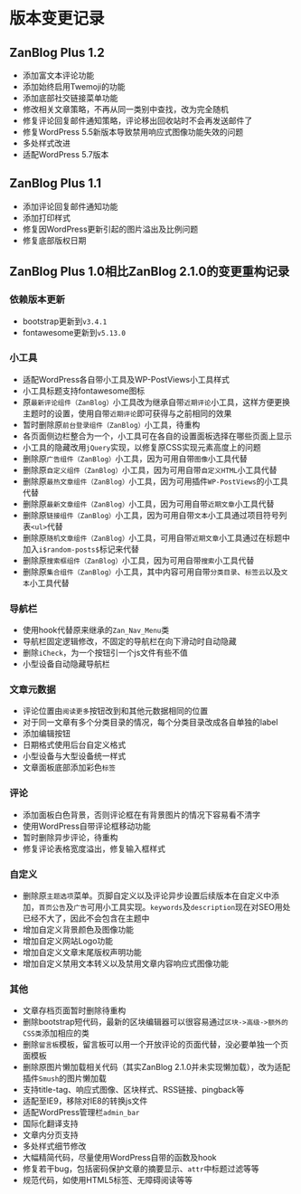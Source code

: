 # 版本变更记录
## ZanBlog Plus 1.2
+ 添加富文本评论功能
+ 添加始终启用Twemoji的功能
+ 添加底部社交链接菜单功能
+ 修改相关文章策略，不再从同一类别中查找，改为完全随机
+ 修复评论回复邮件通知策略，评论移出回收站时不会再发送邮件了
+ 修复WordPress 5.5新版本导致禁用响应式图像功能失效的问题
+ 多处样式改进
+ 适配WordPress 5.7版本

## ZanBlog Plus 1.1
+ 添加评论回复邮件通知功能
+ 添加打印样式
+ 修复因WordPress更新引起的图片溢出及比例问题
+ 修复底部版权日期

## ZanBlog Plus 1.0相比ZanBlog 2.1.0的变更重构记录
### 依赖版本更新
+ bootstrap更新到`v3.4.1`
+ fontawesome更新到`v5.13.0`

### 小工具
+ 适配WordPress各自带小工具及WP-PostViews小工具样式
+ 小工具标题支持fontawesome图标
+ 原`最新评论组件（ZanBlog）`小工具改为继承自带`近期评论`小工具，这样方便更换主题时的设置，使用自带`近期评论`即可获得与之前相同的效果
+ 暂时删除原`前台登录组件（ZanBlog）`小工具，待重构
+ 各页面侧边栏整合为一个，小工具可在各自的设置面板选择在哪些页面上显示
+ 小工具的隐藏改用`jQuery`实现，以修复原CSS实现元素高度上的问题
+ 删除原`广告组件（ZanBlog）`小工具，因为可用自带`图像`小工具代替
+ 删除原`自定义组件（ZanBlog）`小工具，因为可用自带`自定义HTML`小工具代替
+ 删除原`最热文章组件（ZanBlog）`小工具，因为可用插件`WP-PostViews`的小工具代替
+ 删除原`最新文章组件（ZanBlog）`小工具，因为可用自带`近期文章`小工具代替
+ 删除原`链接组件（ZanBlog）`小工具，因为可用自带`文本`小工具通过项目符号列表`<ul>`代替
+ 删除原`随机文章组件（ZanBlog）`小工具，可用自带`近期文章`小工具通过在标题中加入`i$random-posts$`标记来代替
+ 删除原`搜索框组件（ZanBlog）`小工具，因为可用自带`搜索`小工具代替
+ 删除原`集合组件（ZanBlog）`小工具，其中内容可用自带`分类目录`、`标签云`以及`文本`小工具代替

### 导航栏
+ 使用hook代替原来继承的`Zan_Nav_Menu`类
+ 导航栏固定逻辑修改，不固定的导航栏在向下滑动时自动隐藏
+ 删除`iCheck`，为一个按钮引一个js文件有些不值
+ 小型设备自动隐藏导航栏

### 文章元数据
+ 评论位置由`阅读更多`按钮改到和其他元数据相同的位置
+ 对于同一文章有多个分类目录的情况，每个分类目录改成各自单独的label
+ 添加编辑按钮
+ 日期格式使用后台自定义格式
+ 小型设备与大型设备统一样式
+ 文章面板底部添加彩色`标签`

### 评论
+ 添加面板白色背景，否则评论框在有背景图片的情况下容易看不清字
+ 使用WordPress自带评论框移动功能
+ 暂时删除异步评论，待重构
+ 修复评论表格宽度溢出，修复输入框样式

### 自定义
+ 删除原`主题选项`菜单。页脚自定义以及评论异步设置后续版本在自定义中添加，`首页公告`及`广告`可用小工具实现。`keywords`及`description`现在对SEO用处已经不大了，因此不会包含在主题中
+ 增加自定义背景颜色及图像功能
+ 增加自定义网站Logo功能
+ 增加自定义文章末尾版权声明功能
+ 增加自定义禁用文本转义以及禁用文章内容响应式图像功能

### 其他
+ 文章存档页面暂时删除待重构
+ 删除bootstrap短代码，最新的区块编辑器可以很容易通过`区块->高级->额外的CSS类`添加相应的类
+ 删除`留言板`模板，留言板可以用一个开放评论的页面代替，没必要单独一个页面模板
+ 删除原图片懒加载相关代码（其实ZanBlog 2.1.0并未实现懒加载），改为适配插件`Smush`的图片懒加载
+ 支持title-tag、响应式图像、区块样式、RSS链接、pingback等
+ 适配至IE9，移除对IE8的转换js文件
+ 适配WordPress管理栏`admin_bar`
+ 国际化翻译支持
+ 文章内分页支持
+ 多处样式细节修改
+ 大幅精简代码，尽量使用WordPress自带的函数及hook
+ 修复若干bug，包括密码保护文章的摘要显示、`attr`中标题过滤等等
+ 规范代码，如使用HTML5标签、无障碍阅读等等

